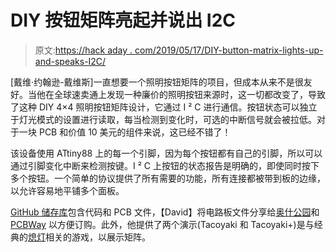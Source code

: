 # DIY 按钮矩阵亮起并说出 I2C

> 原文:[https://hack aday . com/2019/05/17/DIY-button-matrix-lights-up-and-speaks-I2C/](https://hackaday.com/2019/05/17/diy-button-matrix-lights-up-and-speaks-i2c/)

[戴维·约翰逊-戴维斯]一直想要一个照明按钮矩阵的项目，但成本从来不是很友好。当他在全球速卖通上发现一种廉价的照明按钮来源时，这一切都改变了，导致了这种 DIY 4×4 照明按钮矩阵设计，它通过 I ² C 进行通信。按钮状态可以独立于灯光模式的设置进行读取，每当检测到变化时，可选的中断信号就会被拉低。对于一块 PCB 和价值 10 美元的组件来说，这已经不错了！

该设备使用 ATtiny88 上的每一个引脚，因为每个按钮都有自己的引脚，所以可以通过引脚变化中断来检测按键。I ² C 上按钮的状态报告是明确的，即使同时按下多个按钮。一个简单的协议提供了所有需要的功能，所有连接都被带到板的边缘，以允许容易地平铺多个面板。

[GitHub 储存库](https://github.com/technoblogy/illuminated-button-matrix)包含代码和 PCB 文件，【David】将电路板文件分享给[奥什公园](https://oshpark.com/shared_projects/qEsH0WZZ)和 [PCBWay](https://www.pcbway.com/project/shareproject/Illuminated_Button_Matrix.html) 以方便订购。此外，他提供了两个演示(Tacoyaki 和 Tacoyaki+)是与经典的[熄灯](https://hackaday.com/2013/02/18/a-beautiful-game-of-lights-out/)相关的游戏，以展示矩阵。